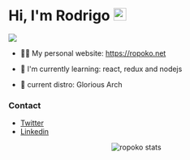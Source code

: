 <h1>
  Hi, I'm Rodrigo
  <img src="https://media.giphy.com/media/hvRJCLFzcasrR4ia7z/giphy.gif" width="25px">
</h1>

<p align="left">
  <img src="https://komarev.com/ghpvc/?username=ropoko">
</p>

- 👨‍💻 My personal website: https://ropoko.net

- 🌱 I'm currently learning: react, redux and nodejs

- :penguin: current distro: Glorious Arch

### Contact
- [Twitter](https://twitter.com/ropoko_)
- [Linkedin](https://www.linkedin.com/in/rodrigo-maganha/)

<p align="center">
  <img href="https://github.com/anuraghazra/github-readme-stats" alt="ropoko stats" src="https://github-readme-stats.vercel.app/api?username=ropoko&show_icons=true&theme=radical">
</p>
